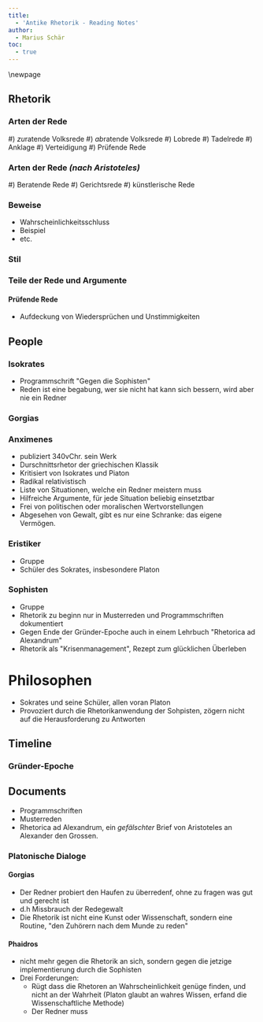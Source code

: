 ```yaml
---
title:
  - 'Antike Rhetorik - Reading Notes'
author:
  - Marius Schär
toc:
  - true
---
```

\newpage
## Rhetorik

### Arten der Rede
#)  *zu*ratende Volksrede
#)  *ab*ratende Volksrede
#)  Lobrede
#)  Tadelrede
#)  Anklage
#)  Verteidigung
#)  Prüfende Rede

### Arten der Rede *(nach Aristoteles)*
#) Beratende Rede
#) Gerichtsrede
#) künstlerische Rede

### Beweise
* Wahrscheinlichkeitsschluss
* Beispiel
* etc.

### Stil

### Teile der Rede und Argumente

#### Prüfende Rede
- Aufdeckung von Wiedersprüchen und Unstimmigkeiten

## People

### Isokrates
- Programmschrift "Gegen die Sophisten"
- Reden ist eine begabung, wer sie nicht hat kann sich bessern, wird aber nie ein Redner

### Gorgias

### Anximenes
- publiziert 340vChr. sein Werk
- Durschnittsrhetor der griechischen Klassik
- Kritisiert von Isokrates und Piaton
- Radikal relativistisch
- Liste von Situationen, welche ein Redner meistern muss
- Hilfreiche Argumente, für jede Situation beliebig einsetztbar
- Frei von politischen oder moralischen Wertvorstellungen
- Abgesehen von Gewalt, gibt es nur eine Schranke: das eigene Vermögen.

### Eristiker
- Gruppe
- Schüler des Sokrates, insbesondere Platon

### Sophisten
- Gruppe
- Rhetorik zu beginn nur in Musterreden und Programmschriften dokumentiert
- Gegen Ende der Gründer-Epoche auch in einem Lehrbuch "Rhetorica ad Alexandrum"
- Rhetorik als "Krisenmanagement", Rezept zum glücklichen Überleben

# Philosophen
- Sokrates und seine Schüler, allen voran Platon
- Provoziert durch die Rhetorikanwendung der Sohpisten, zögern nicht auf die Herausforderung zu Antworten

## Timeline

### Gründer-Epoche

## Documents
- Programmschriften
- Musterreden
- Rhetorica ad Alexandrum, ein *gefälschter* Brief von Aristoteles an Alexander den Grossen.

### Platonische Dialoge
#### Gorgias
- Der Redner probiert den Haufen zu überredenf, ohne zu fragen was gut und gerecht ist
- d.h Missbrauch der Redegewalt
- Die Rhetorik ist nicht eine Kunst oder Wissenschaft, sondern eine Routine, "den Zuhörern nach dem Munde zu reden"

#### Phaidros
- nicht mehr gegen die Rhetorik an sich, sondern gegen die jetzige implementierung durch die Sophisten
- Drei Forderungen:
  * Rügt dass die Rhetoren an Wahrscheinlichkeit genüge finden, und nicht an der Wahrheit (Platon glaubt an wahres Wissen, erfand die Wissenschaftliche Methode)
  * Der Redner muss 
